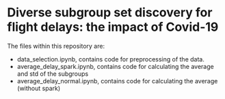# Diverse subgroup set discovery for flight delays: the impact of Covid-19

The files within this repository are:
* data_selection.ipynb, contains code for preprocessing of the data.
* average_delay_spark.ipynb, contains code for calculating the average and std of the subgroups
* average_delay_normal.ipynb, contains code for calculating the average (without spark)
